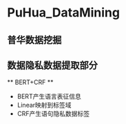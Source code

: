 # PuHua_DataMining
## 普华数据挖掘

## 数据隐私数据提取部分

** BERT+CRF **

* BERT产生语言表征信息
* Linear映射到标签域
* CRF产生语句隐私数据标签
